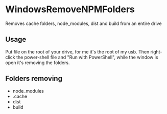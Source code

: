 # WindowsRemoveNPMFolders
Removes cache folders, node_modules, dist and build from an entire drive

## Usage
Put file on the root of your drive, for me it's the root of my usb.
Then right-click the power-shell file and "Run with PowerShell", while the window is open it's removing the folders.

## Folders removing
- node_modules
- .cache
- dist
- build
